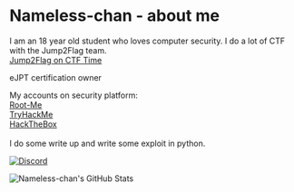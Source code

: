 # Nameless-chan - about me
I am an 18 year old student who loves computer security. I do a lot of CTF with the Jump2Flag team. <br>
[Jump2Flag on CTF Time](https://ctftime.org/team/152366) <br>

eJPT certification owner

My accounts on security platform: <br>
[Root-Me](https://www.root-me.org/IAmZero) <br>
[TryHackMe](https://tryhackme.com/p/kav) <br>
[HackTheBox](https://app.hackthebox.eu/profile/154466) <br> 
<br>
I do some write up and write some exploit in python.

[![Discord](https://discord.c99.nl/widget/theme-2/389853712417292300.png)](http://discord.com/users/389853712417292300)

<img align="center" src="https://github-readme-stats.vercel.app/api?username=Nameless-chan&show_icons=true&line_height=27&count_private=true&title_color=ffffff&text_color=c9cacc&icon_color=2bbc8a&bg_color=1d1f21" alt="Nameless-chan's GitHub Stats" />

